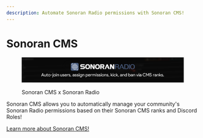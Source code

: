 ```yaml
---
description: Automate Sonoran Radio permissions with Sonoran CMS!
---
```


# Sonoran CMS

<figure><img src="../../.gitbook/assets/image (1) (1).png" alt=""><figcaption><p>Sonoran CMS x Sonoran Radio</p></figcaption></figure>

Sonoran CMS allows you to automatically manage your community's Sonoran Radio permissions based on their Sonoran CMS ranks and Discord Roles!

[Learn more about Sonoran CMS!](https://info.sonorancms.com/integration-capabilities/sonoran-radio-sync)
